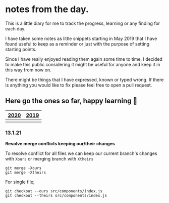 # notes from the day.
This is a little diary for me to track the progress, learning or any finding for each day.

I have taken some notes as little snippets starting in May 2019 that I have found useful to keep as a reminder or just with the purpose of setting starting points. 

Since I have really enjoyed reading them again some time to time, I decided to make this public considering it might be useful for anyone and keep it in this way from now on.

There might be things that I have expressed, known or typed wrong. If there is anything you would like to fix please feel free to open a pull request.

Here go the ones so far, happy learning 🚀
---

| [2020](https://github.com/ebru/notes-from-the-day/blob/master/2020.md) | [2019](https://github.com/ebru/notes-from-the-day/blob/master/2019.md) |
|--|--|
|  |  |


### 13.1.21
**Resolve merge conflicts keeping our/their changes**

To resolve conflict for all files we can keep our current branch's changes with `Xours` or merging branch with `Xtheirs`

```
git merge -Xours
git merge -Xtheirs
```

For single file;

```
git checkout --ours src/components/index.js 
git checkout --theirs src/components/index.js 
```
